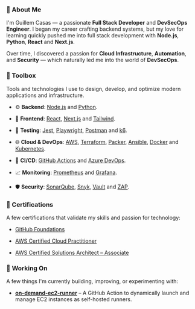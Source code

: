 ### 🧩 About Me

I'm Guillem Casas — a passionate **Full Stack Developer** and **DevSecOps Engineer**. I began my career crafting backend systems, but my love for learning quickly pushed me into full stack development with **Node.js**, **Python**, **React** and **Next.js**.

Over time, I discovered a passion for **Cloud Infrastructure**, **Automation**, and **Security** — which naturally led me into the world of **DevSecOps**.

### 🧰 Toolbox

Tools and technologies I use to design, develop, and optimize modern applications and infrastructure.

- ⚙️ **Backend**: [Node.js](https://nodejs.org/en) and [Python](https://www.python.org/).

- 🎨 **Frontend**: [React](https://react.dev/), [Next.js](https://nextjs.org/) and [Tailwind](https://tailwindcss.com/).

- 🧪 **Testing**: [Jest](https://jestjs.io/), [Playwright](https://playwright.dev/), [Postman](https://www.postman.com/) and [k6](https://k6.io/).

- 🌐 **Cloud & DevOps**: [AWS](https://aws.amazon.com/), [Terraform](https://www.terraform.io/), [Packer](https://www.packer.io/), [Ansible](https://docs.ansible.com/), [Docker](https://www.docker.com/) and [Kubernetes](https://kubernetes.io/es/).

- 🚀 **CI/CD**: [GitHub Actions](https://github.com/features/actions) and [Azure DevOps](https://azure.microsoft.com/es-es/products/devops).

- 📈 **Monitoring**: [Prometheus](https://prometheus.io/) and [Grafana](https://grafana.com/).

- 🛡️ **Security**: [SonarQube](https://www.sonarsource.com/products/sonarqube/), [Snyk](https://snyk.io/), [Vault](https://www.vaultproject.io/) and [ZAP](https://www.zaproxy.org/).

### 🏅 Certifications

A few certifications that validate my skills and passion for technology:

- [GitHub Foundations](https://www.credly.com/badges/33b0d03c-4cf8-453a-a70b-e071b4a2201d/public_url)

- [AWS Certified Cloud Practitioner](https://www.credly.com/badges/bee4eadb-266a-4a37-9673-9be067bb366f/public_url)

- [AWS Certified Solutions Architect – Associate](https://www.credly.com/badges/a24e7eac-60cd-4688-8426-20276ce15050/public_url)

### 🌟 **Working On**

A few things I'm currently building, improving, or experimenting with:

- **[on-demand-ec2-runner](https://github.com/evners/on-demand-ec2-runner)** – A GitHub Action to dynamically launch and manage EC2 instances as self-hosted runners.
